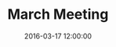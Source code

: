 ---
layout: post
title:  "March Meeting"
date:   2016-03-17 12:00:00
category: heritage-urban-form
background: During this meeting of the Heritage &amp; Urban Form subcommittee we will discuss the group's goals and objectives
agenda: heritage-and-urban-form-agenda-2016-03-17.pdf
documents:
  - title: Meeting Packet
    doc-url: heritage-and-urban-form-packet-2016-03-17.pdf
    doc-type: PDF
  - title: Meeting Slides
    doc-url: heritage-and-urban-form-slides-2016-03-17.pdf
    doc-type: PDF
  - title: Proposed Goals by Category
    doc-url: heritage-and-urban-form-proposed-goals-2016-03-17.pdf
    doc-type: PDF
---